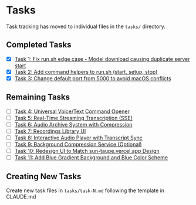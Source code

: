 # Tasks

Task tracking has moved to individual files in the `tasks/` directory.

## Completed Tasks
- [x] [Task 1: Fix run.sh edge case - Model download causing duplicate server start](tasks/task-1.md)
- [x] [Task 2: Add command helpers to run.sh (start, setup, stop)](tasks/task-2.md)
- [x] [Task 3: Change default port from 5000 to avoid macOS conflicts](tasks/task-3.md)

## Remaining Tasks
- [ ] [Task 4: Universal Voice/Text Command Opener](tasks/task-4.md)
- [ ] [Task 5: Real-Time Streaming Transcription (SSE)](tasks/task-5.md)
- [ ] [Task 6: Audio Archive System with Compression](tasks/task-6.md)
- [ ] [Task 7: Recordings Library UI](tasks/task-7.md)
- [ ] [Task 8: Interactive Audio Player with Transcript Sync](tasks/task-8.md)
- [ ] [Task 9: Background Compression Service (Optional)](tasks/task-9.md)
- [ ] [Task 10: Redesign UI to Match sun-taupe.vercel.app Design](tasks/task-10.md)
- [ ] [Task 11: Add Blue Gradient Background and Blue Color Scheme](tasks/task-11.md)

## Creating New Tasks
Create new task files in `tasks/task-N.md` following the template in CLAUDE.md
